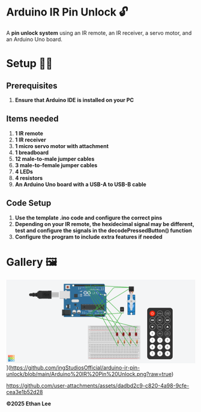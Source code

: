 # Arduino IR Pin Unlock 🔓
A **pin unlock system** using an IR remote, an IR receiver, a servo motor, and an Arduino Uno board.

# Setup 🧑‍💻
## Prerequisites
1. **Ensure that Arduino IDE is installed on your PC**

## Items needed
1. **1 IR remote**
2. **1 IR receiver**
3. **1 micro servo motor with attachment**
4. **1 breadboard**
5. **12 male-to-male jumper cables**
6. **3 male-to-female jumper cables**
7. **4 LEDs**
8. **4 resistors**
9. **An Arduino Uno board with a USB-A to USB-B cable**

## Code Setup
1. **Use the template .ino code and configure the correct pins**
2. **Depending on your IR remote, the hexidecimal signal may be different, test and configure the signals in the decodePressedButton() function**
3. **Configure the program to include extra features if needed**

# Gallery 🖼️
<img src="https://github.com/ingStudiosOfficial/arduino-ir-pin-unlock/blob/main/arduino_pin_unlock_diagram.png?raw=true">](https://github.com/ingStudiosOfficial/arduino-ir-pin-unlock/blob/main/Arduino%20IR%20Pin%20Unlock.png?raw=true)

https://github.com/user-attachments/assets/dadbd2c9-c820-4a98-9cfe-cea3e1b52d28

**©2025 Ethan Lee**

